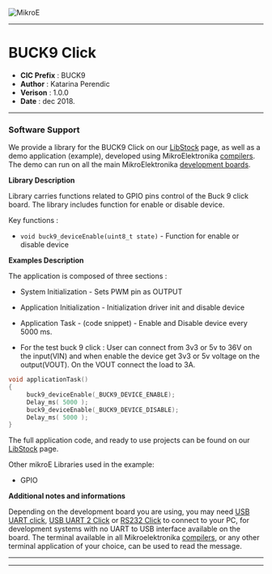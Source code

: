 ![MikroE](http://www.mikroe.com/img/designs/beta/logo_small.png)

---

# BUCK9 Click

- **CIC Prefix**  : BUCK9
- **Author**      : Katarina Perendic
- **Verison**     : 1.0.0
- **Date**        : dec 2018.

---

### Software Support

We provide a library for the BUCK9 Click on our [LibStock](https://libstock.mikroe.com/projects/view/2687/buck-9-click) 
page, as well as a demo application (example), developed using MikroElektronika 
[compilers](http://shop.mikroe.com/compilers). The demo can run on all the main 
MikroElektronika [development boards](http://shop.mikroe.com/development-boards).

**Library Description**

Library carries functions related to GPIO pins control of the Buck 9 click board. 
The library includes function for enable or disable device.

Key functions :

- ``` void buck9_deviceEnable(uint8_t state) ``` - Function for enable or disable device

**Examples Description**

The application is composed of three sections :

- System Initialization - Sets PWM pin as OUTPUT
- Application Initialization - Initialization driver init and disable device
- Application Task - (code snippet) -  Enable and Disable device every 5000 ms.

- For the test buck 9 click :
  User can connect from 3v3 or 5v to 36V on the input(VIN) and when enable the device get 3v3 or 5v voltage on the output(VOUT).
  On the VOUT connect the load to 3A.


```.c
void applicationTask()
{
     buck9_deviceEnable(_BUCK9_DEVICE_ENABLE);
     Delay_ms( 5000 );
     buck9_deviceEnable(_BUCK9_DEVICE_DISABLE);
     Delay_ms( 5000 );
}
```

The full application code, and ready to use projects can be found on our 
[LibStock](https://libstock.mikroe.com/projects/view/2687/buck-9-click) page.

Other mikroE Libraries used in the example:

- GPIO

**Additional notes and informations**

Depending on the development board you are using, you may need 
[USB UART click](http://shop.mikroe.com/usb-uart-click), 
[USB UART 2 Click](http://shop.mikroe.com/usb-uart-2-click) or 
[RS232 Click](http://shop.mikroe.com/rs232-click) to connect to your PC, for 
development systems with no UART to USB interface available on the board. The 
terminal available in all Mikroelektronika 
[compilers](http://shop.mikroe.com/compilers), or any other terminal application 
of your choice, can be used to read the message.

---
---
